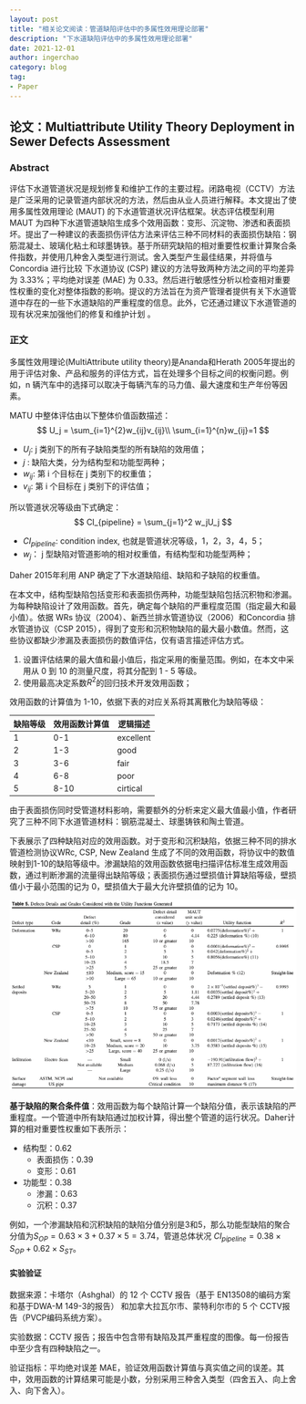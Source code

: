 ```yaml
---
layout: post
title: "相关论文阅读：管道缺陷评估中的多属性效用理论部署"
description: "下水道缺陷评估中的多属性效用理论部署"
date: 2021-12-01
author: ingerchao
category: blog
tag:
- Paper
---
```


## 论文：Multiattribute Utility Theory Deployment in Sewer Defects Assessment

### Abstract

评估下水道管道状况是规划修复和维护工作的主要过程。闭路电视（CCTV）方法是广泛采用的记录管道内部状况的方法，然后由从业人员进行解释。本文提出了使用多属性效用理论 (MAUT) 的下水道管道状况评估框架。状态评估模型利用 MAUT 为四种下水道管道缺陷生成多个效用函数：变形、沉淀物、渗透和表面损坏。提出了一种建议的表面损伤评估方法来评估三种不同材料的表面损伤缺陷：钢筋混凝土、玻璃化粘土和球墨铸铁。基于所研究缺陷的相对重要性权重计算聚合条件指数，并使用几种舍入类型进行测试。舍入类型产生最佳结果，并将值与 Concordia 进行比较 下水道协议 (CSP) 建议的方法导致两种方法之间的平均差异为 3.33%；平均绝对误差 (MAE) 为 0.33。然后进行敏感性分析以检查相对重要性权重的变化对整体指数的影响。提议的方法旨在为资产管理者提供有关下水道管道中存在的一些下水道缺陷的严重程度的信息。此外，它还通过建议下水道管道的现有状况来加强他们的修复和维护计划 。

### 正文

多属性效用理论(MultiAttribute utility theory)是Ananda和Herath 2005年提出的用于评估对象、产品和服务的评估方式，旨在处理多个目标之间的权衡问题。例如，n 辆汽车中的选择可以取决于每辆汽车的马力值、最大速度和生产年份等因素。

MATU 中整体评估由以下整体价值函数描述：
$$
U_j = \sum_{i=1}^{2}w_{ij}v_{ij}\\
\sum_{i=1}^{n}w_{ij}=1
$$

- $U_j$: j 类别下的所有子缺陷类型的所有缺陷的效用值；
- $j$ : 缺陷大类，分为结构型和功能型两种；
- $w_{ij}$: 第 i 个目标在 j 类别下的权重值；
- $v_{ij}$: 第 i 个目标在 j 类别下的评估值；

所以管道状况等级由下式确定：
$$
CI_{pipeline} = \sum_{j=1}^2 w_jU_j
$$

- $CI_{pipeline}$: condition index, 也就是管道状况等级，1，2，3，4，5；
- $w_j$： j 型缺陷对管道影响的相对权重值，有结构型和功能型两种；

Daher 2015年利用 ANP 确定了下水道缺陷组、缺陷和子缺陷的权重值。

在本文中，结构型缺陷包括变形和表面损伤两种，功能型缺陷包括沉积物和渗漏。为每种缺陷设计了效用函数。首先，确定每个缺陷的严重程度范围（指定最大和最小值）。依据 WRs 协议（2004）、新西兰排水管道协议（2006）和Concordia 排水管道协议（CSP 2015），得到了变形和沉积物缺陷的最大最小数值。然而，这些协议都缺少渗漏及表面损伤的数值评估，仅有语言描述评估方式。

1. 设置评估结果的最大值和最小值后，指定采用的衡量范围。例如，在本文中采用从 0 到 10 的测量尺度，将其分配到 1 - 5 等级。
2. 使用最高决定系数$R^2$的回归技术开发效用函数；

效用函数的计算值为 1-10，依据下表的对应关系将其离散化为缺陷等级：

| 缺陷等级 | 效用函数计算值 | 逻辑描述  |
| -------- | -------------- | --------- |
| 1        | 0-1            | excellent |
| 2        | 1-3            | good      |
| 3        | 3-6            | fair      |
| 4        | 6-8            | poor      |
| 5        | 8-10           | cirtical  |

由于表面损伤同时受管道材料影响，需要额外的分析来定义最大值最小值，作者研究了三种不同下水道管道材料：钢筋混凝土、球墨铸铁和陶土管道。

下表展示了四种缺陷对应的效用函数。对于变形和沉积缺陷，依据三种不同的排水管道检测协议WRc, CSP, New Zealand 生成了不同的效用函数，将协议中的数值映射到1-10的缺陷等级中。渗漏缺陷的效用函数依据电扫描评估标准生成效用函数，通过判断渗漏的流量得出缺陷等级；表面损伤通过壁损值计算缺陷等级，壁损值小于最小范围的记为 0，壁损值大于最大允许壁损值的记为 10。

<img src="./../assets/images/paper/utility-functions.png" alt="image-20211214094802542"  />

**基于缺陷的聚合条件值**：效用函数为每个缺陷计算一个缺陷分值，表示该缺陷的严重程度。一个管道中所有缺陷通过加权计算，得出整个管道的运行状况。Daher计算的相对重要性权重如下表所示：

- 结构型：0.62
  - 表面损伤：0.39
  - 变形：0.61
- 功能型：0.38
  - 渗漏：0.63
  - 沉积：0.37

例如，一个渗漏缺陷和沉积缺陷的缺陷分值分别是3和5，那么功能型缺陷的聚合分值为$S_{OP}=0.63\times3 + 0.37\times5=3.74$，管道总体状况 $CI_{pipeline} = 0.38 \times S_{OP} + 0.62\times S_{ST}$。

#### 实验验证

数据来源：卡塔尔（Ashghal）的 12 个 CCTV 报告（基于 EN13508的编码方案和基于DWA-M 149-3的报告） 和加拿大拉瓦尔市、蒙特利尔市的 5 个 CCTV报告（PVCP编码系统方案）。

实验数据：CCTV 报告；报告中包含带有缺陷及其严重程度的图像。每一份报告中至少含有四种缺陷之一。

验证指标：平均绝对误差 MAE，验证效用函数计算值与真实值之间的误差。其中，效用函数的计算结果可能是小数，分别采用三种舍入类型（四舍五入、向上舍入、向下舍入）。



